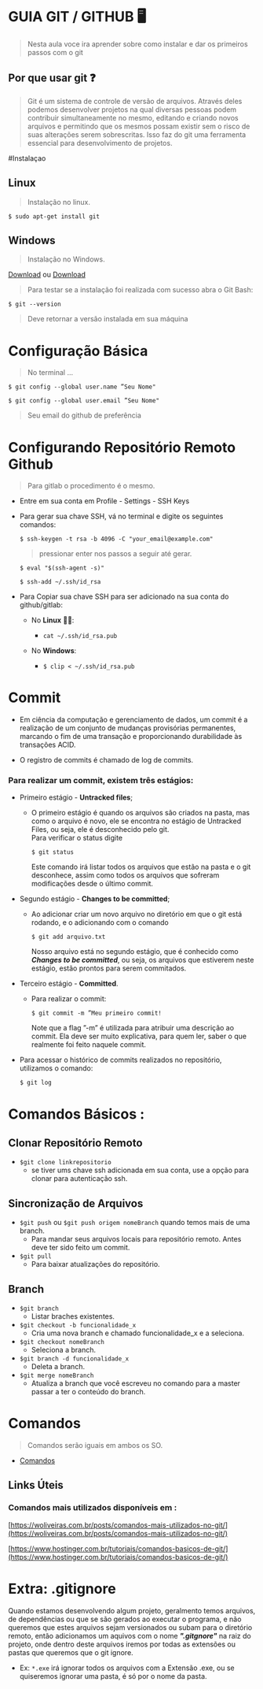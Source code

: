 # GUIA GIT / GITHUB :desktop_computer:

> Nesta aula voce ira aprender sobre como instalar e dar os primeiros passos com o git 





## Por que usar git :question:

> Git é um sistema de controle de versão de arquivos. Através deles podemos desenvolver projetos na qual diversas pessoas podem contribuir simultaneamente no mesmo, editando e criando novos arquivos e permitindo que os mesmos possam existir sem o risco de suas alterações serem sobrescritas. Isso faz do git uma ferramenta essencial para desenvolvimento de projetos.

#Instalaçao

## Linux

> Instalação no linux.

```shell
$ sudo apt-get install git
```

## Windows

> Instalação no Windows.

[Download](https://git-scm.com/) ou [Download](https://gitforwindows.org/)



> Para testar se a instalação foi realizada com sucesso abra o Git Bash:

```shell
$ git --version
```

> Deve retornar a versão instalada em sua máquina

# Configuração Básica

> No terminal ...

```shell
$ git config --global user.name ”Seu Nome"
```

```shell
$ git config --global user.email ”Seu Nome"
```

> Seu email do github de preferência

# Configurando Repositório Remoto Github

> Para gitlab o procedimento é o mesmo.



- Entre em sua conta em Profile - Settings - SSH Keys

- Para gerar sua chave SSH, vá no terminal e digite os seguintes comandos: 

  ```shell
  $ ssh-keygen -t rsa -b 4096 -C "your_email@example.com"
  ```

  > pressionar enter nos passos a seguir até gerar.

  ```shell
  $ eval "$(ssh-agent -s)"
  ```

  ```shell
  $ ssh-add ~/.ssh/id_rsa
  ```

  

- Para Copiar sua chave SSH para ser adicionado na sua conta do github/gitlab:

  - No **Linux** :purple_heart::100::

    - ```shell
      cat ~/.ssh/id_rsa.pub
      ```

      

  - No **Windows**:

    - ```shell
      $ clip < ~/.ssh/id_rsa.pub
      ```

# Commit

- Em ciência da computação e gerenciamento de dados, um commit é a realização de um conjunto de mudanças provisórias permanentes, marcando o fim de uma transação e proporcionando durabilidade às transações ACID.

- O registro de commits é chamado de log de commits.

### Para realizar um commit, existem três estágios:

- Primeiro estágio - **Untracked files**;

  - O primeiro estágio é quando os arquivos são criados na pasta, mas como o
    arquivo é novo, ele se encontra no estágio de Untracked Files, ou seja, ele é desconhecido pelo git.  
     Para verificar o status digite 

    ```shell
    $ git status
    ```

     Este comando irá listar todos os arquivos que estão na pasta e o git
    desconhece, assim como todos os arquivos que sofreram modificações
    desde o último commit.

- Segundo estágio - **Changes to be committed**;

  - Ao adicionar criar um novo arquivo no diretório em que o git está rodando, e o adicionando com o comando 

    ```shell
    $ git add arquivo.txt
    ```


    Nosso arquivo está no segundo estágio, que é conhecido como **_Changes
    to be committed_**, ou seja, os arquivos que estiverem neste estágio, estão
    prontos para serem commitados.

- Terceiro estágio - **Committed**.

  - Para realizar o commit:

    ```shell
    $ git commit -m ”Meu primeiro commit!
    ```

     Note que a flag ”-m” é utilizada para atribuir uma descrição ao commit.
    Ela deve ser muito explicativa, para quem ler, saber o que realmente foi
    feito naquele commit.

- Para acessar o histórico de commits realizados no repositório, utilizamos o
  comando:

  ```shell
  $ git log
  ```

# Comandos Básicos :

## Clonar Repositório Remoto

- `$git clone linkrepositorio`
  - se tiver ums chave ssh adicionada em sua conta, use a opção para clonar para autenticação ssh.

## Sincronização de Arquivos

- `$git push` ou `$git push origem nomeBranch` quando temos mais de uma branch.
  - Para mandar seus arquivos locais para repositório remoto. Antes deve ter sido feito um commit.
- `$git pull`
  - Para baixar atualizações do repositório.

## Branch
- ```$git branch``` 
  - Listar braches existentes.
- `$git checkout -b funcionalidade_x`
  - Cria uma nova branch e chamado funcionalidade_x e a seleciona.
- `$git checkout nomeBranch`
  - Seleciona a branch.
- `$git branch -d funcionalidade_x`
  - Deleta a branch.
- `$git merge nomeBranch`
  - Atualiza a branch que você escreveu no comando para a master passar a ter o conteúdo do branch.



# Comandos

> Comandos serão iguais em ambos os SO.

- [Comandos](./comandos/Comandos.md)


## Links Úteis

### Comandos mais utilizados disponíveis em :

[https://woliveiras.com.br/posts/comandos-mais-utilizados-no-git/](https://woliveiras.com.br/posts/comandos-mais-utilizados-no-git/)

[https://www.hostinger.com.br/tutoriais/comandos-basicos-de-git/](https://www.hostinger.com.br/tutoriais/comandos-basicos-de-git/)



# Extra: .gitignore

Quando estamos desenvolvendo algum projeto, geralmento temos arquivos, de dependências ou que se são gerados ao executar o programa, e não queremos que estes arquivos sejam versionados ou subam para o diretório remoto, então adicionamos um aquivos com o nome **_".gitgnore"_** na raiz do projeto, onde dentro deste arquivos iremos por todas as extensões ou pastas que queremos que o git ignore.

- Ex: `*.exe` irá ignorar todos os arquivos com a Extensão .exe, ou se quiseremos ignorar uma pasta, é só por o nome da pasta.

